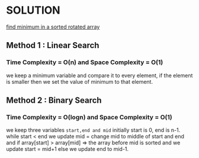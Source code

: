 # SOLUTION

[find minimum in a sorted rotated array](https://leetcode.com/problems/maximum-product-subarray/)

## Method 1 : Linear Search

### Time Complexity = O(n) and Space Complexity = O(1)

we keep a minimum variable and compare it to every element, if the element is smaller then we set the value of minimum to that element.

## Method 2 : Binary Search

### Time Complexity = O(logn) and Space Complexity = O(1)

we keep three variables `start,end and mid` initially start is 0, end is n-1. while start < end we update mid = change mid to middle of start and end and if array[start] > array[mid] => the array before mid is sorted and we update start = mid+1 else we update end to mid-1.

